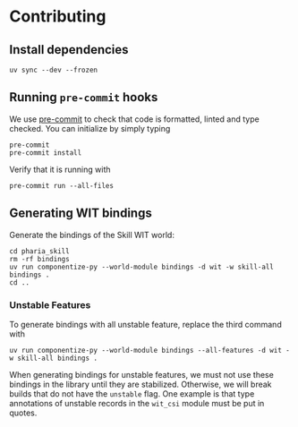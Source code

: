 # Contributing

## Install dependencies

```shell
uv sync --dev --frozen
```

## Running `pre-commit` hooks

We use [pre-commit](https://pre-commit.com/) to check that code is formatted, linted and type checked. You can initialize by simply typing

```shell
pre-commit
pre-commit install
```

Verify that it is running with

```shell
pre-commit run --all-files
```

## Generating WIT bindings

Generate the bindings of the Skill WIT world:

```shell
cd pharia_skill
rm -rf bindings
uv run componentize-py --world-module bindings -d wit -w skill-all bindings .
cd ..
```

### Unstable Features

To generate bindings with all unstable feature, replace the third command with

```shell
uv run componentize-py --world-module bindings --all-features -d wit -w skill-all bindings .
```

When generating bindings for unstable features, we must not use these bindings in the library until they are stabilized.
Otherwise, we will break builds that do not have the `unstable` flag.
One example is that type annotations of unstable records in the `wit_csi` module must be put in quotes.
